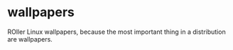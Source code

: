 # wallpapers
ROller Linux wallpapers, because the most important thing in a distribution are wallpapers. 
